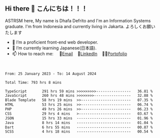 ## Hi there 👋 こんにちは！！！
ASTRSM here, My name is Dhafa Defrito and I'm an Information Systems graduate. I'm from Indonesia and currently living in Jakarta. よろしくお願いたします

- 🔭 I’m a proficient front-end web developer.
- 🌱 I’m currently learning Japanese(日本語).
- 📫 How to reach me: &nbsp;&nbsp;&nbsp;&nbsp;📧[Email](ddefrito@gmail.com)&nbsp;&nbsp;&nbsp;&nbsp;💼[LinkedIn](https://www.linkedin.com/in/dhafa-defrita-rama-yudistira-9357a9229/)&nbsp;&nbsp;&nbsp;&nbsp;👨‍🎨[Portofolio](https://ddefrito.vercel.app/)
<br>
<!-- <p align="left">
<a href="https://github.com/ASTRSM">
  <img height="180em" src="https://github-readme-stats-eight-theta.vercel.app/api?username=ASTRSM&show_icons=true&theme=dracula&include_all_commits=true&count_private=true"/>
  <img height="180em" src="https://github-readme-stats-eight-theta.vercel.app/api/top-langs/?username=ASTRSM&layout=compact&langs_count=8&theme=dracula"/>
</a>
</p> -->

<!--START_SECTION:waka-->

```txt
From: 25 January 2023 - To: 14 August 2024

Total Time: 793 hrs 8 mins

TypeScript       291 hrs 59 mins >>>>>>>>>----------------   36.81 %
JavaScript       260 hrs 48 mins >>>>>>>>-----------------   32.88 %
Blade Template   58 hrs 19 mins  >>-----------------------   07.35 %
HTML             53 hrs 25 mins  >>-----------------------   06.74 %
PHP              49 hrs 26 mins  >>-----------------------   06.23 %
CSS              29 hrs 4 mins   >------------------------   03.67 %
JSON             15 hrs 33 mins  -------------------------   01.96 %
Java             8 hrs 14 mins   -------------------------   01.04 %
Dart             6 hrs 55 mins   -------------------------   00.87 %
SCSS             4 hrs 18 mins   -------------------------   00.54 %
```

<!--END_SECTION:waka-->
